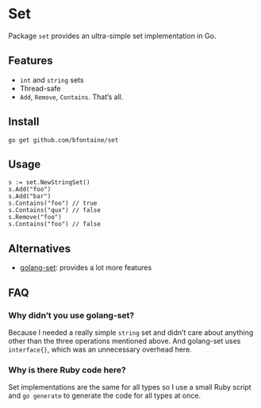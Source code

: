 # Set

Package `set` provides an ultra-simple set implementation in Go.

## Features

* `int` and `string` sets
* Thread-safe
* `Add`, `Remove`, `Contains`. That’s all.

## Install

    go get github.com/bfontaine/set

## Usage

    s := set.NewStringSet()
    s.Add("foo")
    s.Add("bar")
    s.Contains("foo") // true
    s.Contains("qux") // false
    s.Remove("foo")
    s.Contains("foo") // false

## Alternatives

* [golang-set](https://github.com/deckarep/golang-set): provides a lot more
  features

## FAQ

### Why didn’t you use golang-set?

Because I needed a really simple `string` set and didn’t care about anything
other than the three operations mentioned above. And golang-set uses
`interface{}`, which was an unnecessary overhead here.

### Why is there Ruby code here?

Set implementations are the same for all types so I use a small Ruby script and
`go generate` to generate the code for all types at once.
